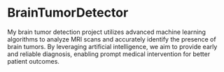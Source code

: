 # BrainTumorDetector
My brain tumor detection project utilizes advanced machine learning algorithms to analyze MRI scans and accurately identify the presence of brain tumors. By leveraging artificial intelligence, we aim to provide early and reliable diagnosis, enabling prompt medical intervention for better patient outcomes.
